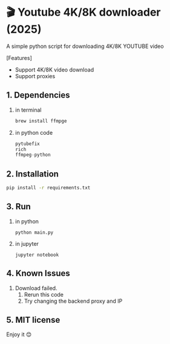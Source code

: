 # 🎬 Youtube 4K/8K downloader (2025)

A simple python script for downloading 4K/8K YOUTUBE video

[Features]  

- Support 4K/8K video download
- Support proxies  

## 1. Dependencies
1. in terminal
    ```sh
    brew install ffmpge
    ```
2. in python code
    ```python
    pytubefix
    rich
    ffmpeg-python
    ```

## 2. Installation

```sh
pip install -r requirements.txt
```

## 3. Run

1. in python
    ```
    python main.py
    ```

2. in jupyter
    ```
    jupyter notebook
    ```

## 4. Known Issues
1. Download failed. 
    1. Rerun this code
    2. Try changing the backend proxy and IP
    


## 5. MIT license
Enjoy it 😊









